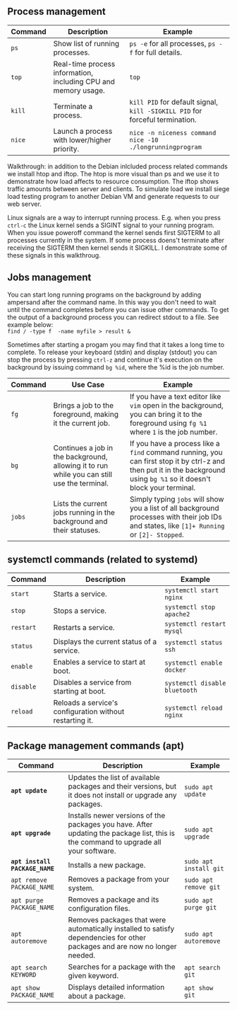## Process management

| Command | Description | Example |
|---------|-------------|---------|
| `ps` | Show list of running processes. | `ps -e` for all processes, `ps -f` for full details. |
| `top` | Real-time process information, including CPU and memory usage. | `top` |
| `kill` | Terminate a process. | `kill PID` for default signal, `kill -SIGKILL PID` for forceful termination. |
| `nice` | Launch a process with lower/higher priority. | `nice -n niceness command` <br> `nice -10 ./longrunningprogram`|

Walkthrough: in addition to the Debian inlcluded process related commands we install htop and iftop. The htop is more visual than ps and we use it to demonstrate how load affects to resource consumption. The iftop shows traffic amounts between server and clients. To simulate load we install siege load testing program to another Debian VM and generate requests to our web server.

Linux signals are a way to interrupt running process. E.g. when you press `ctrl-c` the Linux kernel sends a SIGINT signal to your running program. When you issue poweroff command the kernel sends first SIGTERM to all processes currently in the system. If some process doens't terminate after receiving the SIGTERM then kernel sends it SIGKILL. I demonstrate some of these signals in this walkthroug.




## Jobs management  

You can start long running programs on the background by adding ampersand after the command name. In this way you don't need to wait until the command completes before you can issue other commands. To get the output of a background process you can redirect stdout to a file. See example below:  
`find / -type f  -name myfile > result &`  

Sometimes after starting a progam you may find that it takes a long time to complete. To release your keyboard (stdin) and display (stdout) you can stop the process by pressing `ctrl-z` and continue it's execution on the background by issuing command `bg %id`, where the %id is the job number.

| Command | Use Case | Example |
|---------|----------|---------|
| `fg`    | Brings a job to the foreground, making it the current job. | If you have a text editor like `vim` open in the background, you can bring it to the foreground using `fg %1` where `1` is the job number. |
| `bg`    | Continues a job in the background, allowing it to run while you can still use the terminal. | If you have a process like a `find` command running, you can first stop it by ctrl-z and then put it in the background using `bg %1` so it doesn't block your terminal. |
| `jobs`  | Lists the current jobs running in the background and their statuses. | Simply typing `jobs` will show you a list of all background processes with their job IDs and states, like `[1]+ Running` or `[2]- Stopped`. |


## systemctl commands (related to systemd)
    
| Command | Description | Example |
|---------|-------------|---------|
| `start` | Starts a service. | `systemctl start nginx` |
| `stop` | Stops a service. | `systemctl stop apache2` |
| `restart` | Restarts a service. | `systemctl restart mysql` |
| `status` | Displays the current status of a service. | `systemctl status ssh` |
| `enable` | Enables a service to start at boot. | `systemctl enable docker` |
| `disable` | Disables a service from starting at boot. | `systemctl disable bluetooth` |
| `reload` | Reloads a service's configuration without restarting it. | `systemctl reload nginx` |

## Package management commands (apt)

| Command | Description | Example |
|---------|-------------|---------|
| **`apt update`** | Updates the list of available packages and their versions, but it does not install or upgrade any packages. | `sudo apt update` |
| **`apt upgrade`** | Installs newer versions of the packages you have. After updating the package list, this is the command to upgrade all your software. | `sudo apt upgrade` |
| **`apt install PACKAGE_NAME`** | Installs a new package. | `sudo apt install git` |
| `apt remove PACKAGE_NAME` | Removes a package from your system. | `sudo apt remove git` |
| `apt purge PACKAGE_NAME` | Removes a package and its configuration files. | `sudo apt purge git` |
| `apt autoremove` | Removes packages that were automatically installed to satisfy dependencies for other packages and are now no longer needed. | `sudo apt autoremove` |
| `apt search KEYWORD` | Searches for a package with the given keyword. | `apt search git` |
| `apt show PACKAGE_NAME` | Displays detailed information about a package. | `apt show git` |

